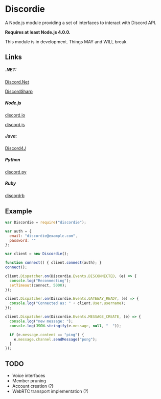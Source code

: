 # Discordie

A Node.js module providing a set of interfaces to interact with Discord API.

**Requires at least Node.js 4.0.0.**

This module is in development. Things MAY and WILL break.

## Links

##### .NET:
[Discord.Net](https://github.com/RogueException/Discord.Net)

[DiscordSharp](https://github.com/Luigifan/DiscordSharp)

##### Node.js
[discord.io](https://github.com/izy521/node-discord)

[discord.js](https://github.com/hydrabolt/discord.js)

##### Java:
[Discord4J](https://github.com/nerd/Discord4J)

##### Python
[discord.py](https://github.com/Rapptz/discord.py)

##### Ruby
[discordrb](https://github.com/meew0/discordrb)


## Example

```js
var Discordie = require("discordie");

var auth = {
  email: "discordie@example.com",
  password: ""
};

var client = new Discordie();

function connect() { client.connect(auth); }
connect();

client.Dispatcher.on(Discordie.Events.DISCONNECTED, (e) => {
  console.log("Reconnecting");
  setTimeout(connect, 5000);
});

client.Dispatcher.on(Discordie.Events.GATEWAY_READY, (e) => {
  console.log("Connected as: " + client.User.username);
});

client.Dispatcher.on(Discordie.Events.MESSAGE_CREATE, (e) => {
  console.log("new message: ");
  console.log(JSON.stringify(e.message, null, "  "));

  if (e.message.content == "ping") {
    e.message.channel.sendMessage("pong");
  }
});
```

## TODO

* Voice interfaces
* Member pruning
* Account creation (?)
* WebRTC transport implementation (?)
